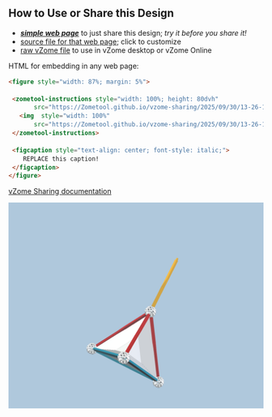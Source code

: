 
## How to Use or Share this Design

 - [***simple web page***](<https://Zometool.github.io/vzome-sharing/2025/09/30/13-26-19-PRJ-BUB-6-Triangle-4D+bubble/>) to just share this design; *try it before you share it!*
 - [source file for that web page](<https://github.com/Zometool/vzome-sharing/edit/main/2025/09/30/13-26-19-PRJ-BUB-6-Triangle-4D+bubble/index.md>); click to customize
 - [raw vZome file](<https://raw.githubusercontent.com/Zometool/vzome-sharing/main/2025/09/30/13-26-19-PRJ-BUB-6-Triangle-4D+bubble/PRJ-BUB-6-Triangle-4D+bubble.vZome>) to use in vZome desktop or vZome Online
 
 HTML for embedding in any web page:
 ```html
<figure style="width: 87%; margin: 5%">
  
  <zometool-instructions style="width: 100%; height: 80dvh"
        src="https://Zometool.github.io/vzome-sharing/2025/09/30/13-26-19-PRJ-BUB-6-Triangle-4D+bubble/PRJ-BUB-6-Triangle-4D+bubble.vZome" >
    <img  style="width: 100%"
        src="https://Zometool.github.io/vzome-sharing/2025/09/30/13-26-19-PRJ-BUB-6-Triangle-4D+bubble/PRJ-BUB-6-Triangle-4D+bubble.png" >
  </zometool-instructions>

  <figcaption style="text-align: center; font-style: italic;">
     REPLACE this caption!
  </figcaption>
</figure>

 ```

[vZome Sharing documentation](https://vzome.github.io/vzome/sharing.html#how-it-works)

![Image](<PRJ-BUB-6-Triangle-4D+bubble.png>)


